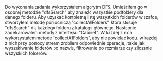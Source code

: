 Do wykonania zadania wykorzystałem algorytm DFS. Umieściłem go w osobnej metodzie "dfsSearch" aby znaleźć wszystkie podfoldery dla danego folderu. Aby uzyskać kompletną listę wszystkich folderów w szafce, stworzyłem metodę pomocniczą "collectAllFolders", która stosuje "dfsSearch" dla każdego folderu z katalogu głównego. 
Następnie zadeklarowałem metody z interfejsu "Cabinet". W każdej z nich wykorzystałem metode "collectAllFolders", aby nie powielać kodu. w każdej z nich przy pomocy stream zrobiłem odpowiednie operacje,, takie jak wyszukiwanie folderów po nazwie, filtrowanie po rozmiarze czy zliczanie wszystkich folderów.
